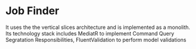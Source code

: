 # Job Finder

It uses the the vertical slices architecture and is implemented as a monolith.
Its technology stack includes MediatR to implement Command Query Segratation Responsibilities, FluentValidation to perform model validations